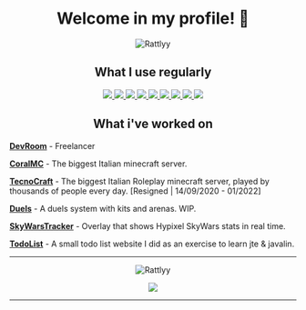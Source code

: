 <h1 align="center">Welcome in my profile! 👋</h1>
<p align="center"> 
<img src="https://komarev.com/ghpvc/?username=Rattlyy" alt="Rattlyy" />
</p>

<h2 align="center"> What I use regularly</h2>
<p align="center">
<a href="https://http.cat/200">
<img src="https://img.shields.io/badge/Java-ED8B00?style=for-the-badge&logo=java&logoColor=white" />
<img src="https://img.shields.io/badge/PHP-777BB4?style=for-the-badge&logo=php&logoColor=white" /> 
<img src="https://img.shields.io/badge/MySQL-00000F?style=for-the-badge&logo=mysql&logoColor=white" />
<img src="https://img.shields.io/badge/MongoDB-4EA94B?style=for-the-badge&logo=mongodb&logoColor=white" />
<img src="https://img.shields.io/badge/redis-%23DD0031.svg?&style=for-the-badge&logo=redis&logoColor=white"/>
<img src="https://img.shields.io/badge/Node.js-43853D?style=for-the-badge&logo=node.js&logoColor=white" />
<img src="https://img.shields.io/badge/Jenkins-D24939?style=for-the-badge&logo=Jenkins&logoColor=white"/>
<img src="https://img.shields.io/badge/Docker-2CA5E0?style=for-the-badge&logo=docker&logoColor=white"/>
<img src="https://img.shields.io/badge/Spring-6DB33F?style=for-the-badge&logo=spring&logoColor=white" />
</a>
</p>

<h2 align="center"> What i've worked on</h2>

[**DevRoom**](https://devroomteam.com/) - Freelancer

[**CoralMC**](https://www.coralmc.it/) - The biggest Italian minecraft server.

[**TecnoCraft**](https://tecnocraft.net/) - The biggest Italian Roleplay minecraft server, played by thousands of people every day. [Resigned | 14/09/2020 - 01/2022]

[**Duels**](https://github.com/Rattlyy/Duels) - A duels system with kits and arenas. WIP.

[**SkyWarsTracker**](https://github.com/Rattlyy/SkywarsTracker) - Overlay that shows Hypixel SkyWars stats in real time.

[**TodoList**](https://github.com/Rattlyy/TodoList) - A small todo list website I did as an exercise to learn jte & javalin.

<hr>
<p align="center"><img src="https://github-readme-stats.vercel.app/api?username=Rattlyy&show_icons=true&count_private=true&" alt="Rattlyy" /></p>
<p align="center"><img src="https://discord.c99.nl/widget/theme-2/573481869937606696.png" /> </p>
<hr>
